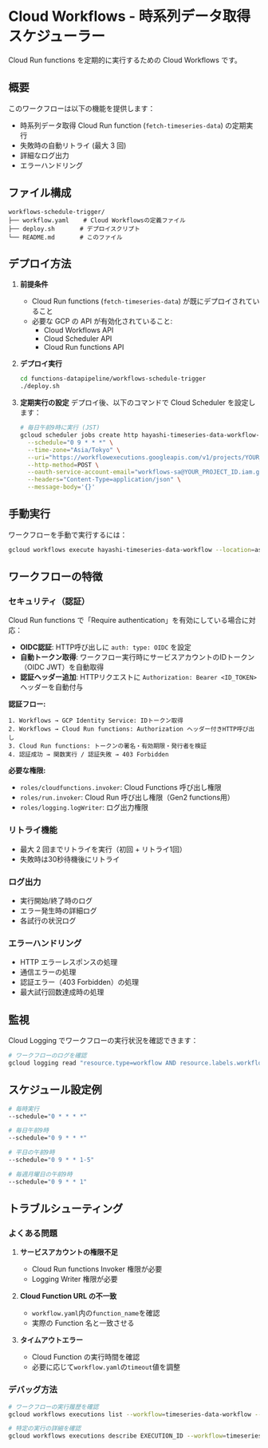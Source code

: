 # Cloud Workflows - 時系列データ取得スケジューラー

Cloud Run functions を定期的に実行するための Cloud Workflows です。

## 概要

このワークフローは以下の機能を提供します：

- 時系列データ取得 Cloud Run function (`fetch-timeseries-data`) の定期実行
- 失敗時の自動リトライ (最大 3 回)
- 詳細なログ出力
- エラーハンドリング

## ファイル構成

```
workflows-schedule-trigger/
├── workflow.yaml    # Cloud Workflowsの定義ファイル
├── deploy.sh       # デプロイスクリプト
└── README.md       # このファイル
```

## デプロイ方法

1. **前提条件**

   - Cloud Run functions (`fetch-timeseries-data`) が既にデプロイされていること
   - 必要な GCP の API が有効化されていること:
     - Cloud Workflows API
     - Cloud Scheduler API
     - Cloud Run functions API

2. **デプロイ実行**

   ```bash
   cd functions-datapipeline/workflows-schedule-trigger
   ./deploy.sh
   ```

3. **定期実行の設定**
   デプロイ後、以下のコマンドで Cloud Scheduler を設定します：
   ```bash
   # 毎日午前9時に実行 (JST)
   gcloud scheduler jobs create http hayashi-timeseries-data-workflow-schedule \
     --schedule="0 9 * * *" \
     --time-zone="Asia/Tokyo" \
     --uri="https://workflowexecutions.googleapis.com/v1/projects/YOUR_PROJECT_ID/locations/asia-northeast1/workflows/hayashi-timeseries-data-workflow/executions" \
     --http-method=POST \
     --oauth-service-account-email="workflows-sa@YOUR_PROJECT_ID.iam.gserviceaccount.com" \
     --headers="Content-Type=application/json" \
     --message-body='{}'
   ```

## 手動実行

ワークフローを手動で実行するには：

```bash
gcloud workflows execute hayashi-timeseries-data-workflow --location=asia-northeast1
```

## ワークフローの特徴

### セキュリティ（認証）

Cloud Run functions で「Require authentication」を有効にしている場合に対応：

- **OIDC認証**: HTTP呼び出しに `auth: type: OIDC` を設定
- **自動トークン取得**: ワークフロー実行時にサービスアカウントのIDトークン（OIDC JWT）を自動取得
- **認証ヘッダー追加**: HTTPリクエストに `Authorization: Bearer <ID_TOKEN>` ヘッダーを自動付与

**認証フロー:**
```
1. Workflows → GCP Identity Service: IDトークン取得
2. Workflows → Cloud Run functions: Authorization ヘッダー付きHTTP呼び出し
3. Cloud Run functions: トークンの署名・有効期限・発行者を検証
4. 認証成功 → 関数実行 / 認証失敗 → 403 Forbidden
```

**必要な権限:**
- `roles/cloudfunctions.invoker`: Cloud Functions 呼び出し権限
- `roles/run.invoker`: Cloud Run 呼び出し権限（Gen2 functions用）
- `roles/logging.logWriter`: ログ出力権限

### リトライ機能

- 最大 2 回までリトライを実行（初回 + リトライ1回）
- 失敗時は30秒待機後にリトライ

### ログ出力

- 実行開始/終了時のログ
- エラー発生時の詳細ログ
- 各試行の状況ログ

### エラーハンドリング

- HTTP エラーレスポンスの処理
- 通信エラーの処理
- 認証エラー（403 Forbidden）の処理
- 最大試行回数達成時の処理

## 監視

Cloud Logging でワークフローの実行状況を確認できます：

```bash
# ワークフローのログを確認
gcloud logging read "resource.type=workflow AND resource.labels.workflow_id=timeseries-data-workflow"
```

## スケジュール設定例

```bash
# 毎時実行
--schedule="0 * * * *"

# 毎日午前9時
--schedule="0 9 * * *"

# 平日の午前9時
--schedule="0 9 * * 1-5"

# 毎週月曜日の午前9時
--schedule="0 9 * * 1"
```

## トラブルシューティング

### よくある問題

1. **サービスアカウントの権限不足**

   - Cloud Run functions Invoker 権限が必要
   - Logging Writer 権限が必要

2. **Cloud Function URL の不一致**

   - `workflow.yaml`内の`function_name`を確認
   - 実際の Function 名と一致させる

3. **タイムアウトエラー**
   - Cloud Function の実行時間を確認
   - 必要に応じて`workflow.yaml`の`timeout`値を調整

### デバッグ方法

```bash
# ワークフローの実行履歴を確認
gcloud workflows executions list --workflow=timeseries-data-workflow --location=asia-northeast1

# 特定の実行の詳細を確認
gcloud workflows executions describe EXECUTION_ID --workflow=timeseries-data-workflow --location=asia-northeast1
```
